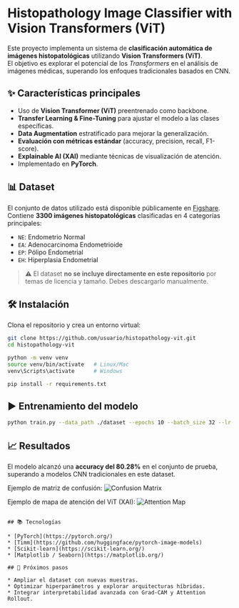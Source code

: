 
# Histopathology Image Classifier with Vision Transformers (ViT)

Este proyecto implementa un sistema de **clasificación automática de imágenes histopatológicas** utilizando **Vision Transformers (ViT)**.  
El objetivo es explorar el potencial de los *Transformers* en el análisis de imágenes médicas, superando los enfoques tradicionales basados en CNN.

## ✨ Características principales
- Uso de **Vision Transformer (ViT)** preentrenado como backbone.
- **Transfer Learning & Fine-Tuning** para ajustar el modelo a las clases específicas.
- **Data Augmentation** estratificado para mejorar la generalización.
- **Evaluación con métricas estándar** (accuracy, precision, recall, F1-score).
- **Explainable AI (XAI)** mediante técnicas de visualización de atención.
- Implementado en **PyTorch**.

## 📊 Dataset
El conjunto de datos utilizado está disponible públicamente en [Figshare](https://figshare.com/articles/dataset/A_histopathological_image_dataset_for_endometrial_disease_diagnosis/7306361).  
Contiene **3300 imágenes histopatológicas** clasificadas en 4 categorías principales:

- `NE`: Endometrio Normal  
- `EA`: Adenocarcinoma Endometrioide  
- `EP`: Pólipo Endometrial  
- `EH`: Hiperplasia Endometrial  

> ⚠️ El dataset **no se incluye directamente en este repositorio** por temas de licencia y tamaño. Debes descargarlo manualmente.

## 🛠️ Instalación
Clona el repositorio y crea un entorno virtual:

```bash
git clone https://github.com/usuario/histopathology-vit.git
cd histopathology-vit

python -m venv venv
source venv/bin/activate   # Linux/Mac
venv\Scripts\activate      # Windows

pip install -r requirements.txt
````

## ▶️ Entrenamiento del modelo

```bash
python train.py --data_path ./dataset --epochs 10 --batch_size 32 --lr 3e-5
```

## 📈 Resultados

El modelo alcanzó una **accuracy del 80.28%** en el conjunto de prueba, superando a modelos CNN tradicionales en este dataset.

Ejemplo de matriz de confusión:
![Confusion Matrix](docs/confusion_matrix.png)

Ejemplo de mapa de atención del ViT (XAI):
![Attention Map](docs/attention_map.png)


```

## 📚 Tecnologías

* [PyTorch](https://pytorch.org/)
* [Timm](https://github.com/huggingface/pytorch-image-models)
* [Scikit-learn](https://scikit-learn.org/)
* [Matplotlib / Seaborn](https://matplotlib.org/) 

## 🚀 Próximos pasos

* Ampliar el dataset con nuevas muestras.
* Optimizar hiperparámetros y explorar arquitecturas híbridas.
* Integrar interpretabilidad avanzada con Grad-CAM y Attention Rollout.


